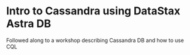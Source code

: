 # Intro to Cassandra using DataStax Astra DB

Followed along to a workshop describing Cassandra DB and how to use CQL
